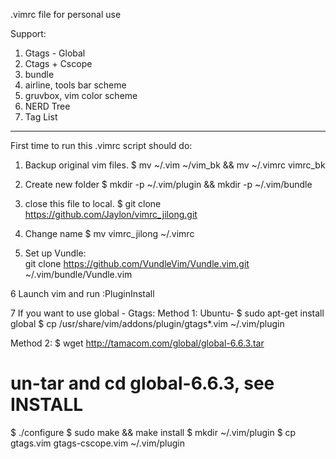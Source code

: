  .vimrc file for personal use
 
 Support:
 1. Gtags - Global
 2. Ctags + Cscope
 3. bundle
 4. airline, tools bar scheme
 5. gruvbox, vim color scheme
 6. NERD Tree
 7. Tag List
 
---------------
 First time to run this .vimrc script should do: 
 1. Backup original vim files. 
 $ mv ~/.vim ~/vim_bk && mv ~/.vimrc vimrc_bk
 
 2. Create new folder
 $ mkdir -p ~/.vim/plugin && mkdir -p ~/.vim/bundle
 
 3. close this file to local.
 $ git clone https://github.com/Jaylon/vimrc_jilong.git
 
 4. Change name
 $ mv vimrc_jilong ~/.vimrc
 
 5. Set up Vundle:  
 git clone https://github.com/VundleVim/Vundle.vim.git ~/.vim/bundle/Vundle.vim
 
 6 Launch vim and run :PluginInstall
 
 7 If you want to use global - Gtags:
 Method 1: 
 Ubuntu- 
 $ sudo apt-get install global
 $ cp /usr/share/vim/addons/plugin/gtags*.vim ~/.vim/plugin
 
 Method 2:
 $ wget http://tamacom.com/global/global-6.6.3.tar 
 # un-tar and cd global-6.6.3, see INSTALL
 $ ./configure
 $ sudo make && make install
 $ mkdir ~/.vim/plugin
 $ cp gtags.vim gtags-cscope.vim ~/.vim/plugin 
